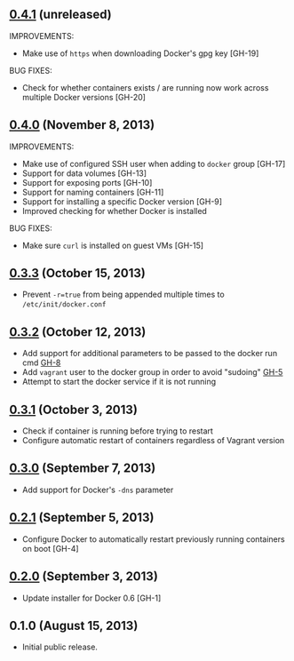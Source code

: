 ## [0.4.1](https://github.com/fgrehm/vocker/compare/v0.4.0...master) (unreleased)

IMPROVEMENTS:

  - Make use of `https` when downloading Docker's gpg key [GH-19]

BUG FIXES:

  - Check for whether containers exists / are running now work across
    multiple Docker versions [GH-20]

## [0.4.0](https://github.com/fgrehm/vocker/compare/v0.3.3...v0.4.0) (November 8, 2013)

IMPROVEMENTS:

  - Make use of configured SSH user when adding to `docker` group [GH-17]
  - Support for data volumes [GH-13]
  - Support for exposing ports [GH-10]
  - Support for naming containers [GH-11]
  - Support for installing a specific Docker version [GH-9]
  - Improved checking for whether Docker is installed

BUG FIXES:

  - Make sure `curl` is installed on guest VMs [GH-15]

## [0.3.3](https://github.com/fgrehm/vocker/compare/v0.3.2...v0.3.3) (October 15, 2013)

  - Prevent `-r=true` from being appended multiple times to `/etc/init/docker.conf`

## [0.3.2](https://github.com/fgrehm/vocker/compare/v0.3.1...v0.3.2) (October 12, 2013)

  - Add support for additional parameters to be passed to the docker run cmd [GH-8](https://github.com/fgrehm/vocker/pull/8)
  - Add `vagrant` user to the docker group in order to avoid "sudoing" [GH-5](https://github.com/fgrehm/vocker/issues/5)
  - Attempt to start the docker service if it is not running

## [0.3.1](https://github.com/fgrehm/vocker/compare/v0.3.0...v0.3.1) (October 3, 2013)

  - Check if container is running before trying to restart
  - Configure automatic restart of containers regardless of Vagrant version

## [0.3.0](https://github.com/fgrehm/vocker/compare/v0.2.1...v0.3.0) (September 7, 2013)

  - Add support for Docker's `-dns` parameter

## [0.2.1](https://github.com/fgrehm/vocker/compare/v0.2.0...v0.2.1) (September 5, 2013)

  - Configure Docker to automatically restart previously running containers on boot [GH-4]

## [0.2.0](https://github.com/fgrehm/vocker/compare/v0.1.0...v0.2.0) (September 3, 2013)

  - Update installer for Docker 0.6 [GH-1]

## 0.1.0 (August 15, 2013)

  - Initial public release.
